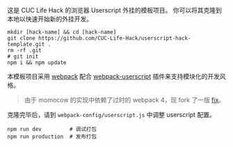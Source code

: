 这是 CUC Life Hack 的浏览器 Userscript 外挂的模板项目。
你可以将其克隆到本地以快速开始新的外挂开发。

```shell
mkdir [hack-name] && cd [hack-name]
git clone https://github.com/CUC-Life-Hack/userscript-hack-template.git .
rm -rf .git
# git init
npm i && npm update
```

本模板项目采用 [webpack](https://github.com/webpack/webpack) 配合 [webpack-userscript](
	https://github.com/momocow/webpack-userscript
) 插件来支持模块化的开发风格。

> 由于 momocow 的实现中依赖了过时的 webpack 4，现 fork 了一版 [fix](https://github.com/WangNianyi2001/webpack-userscript)。

克隆完毕后，请到 `webpack-config/userscript.js` 中调整 userscript 配置。

```shell
npm run dev			# 调试打包
npm run production	# 发布打包
```
